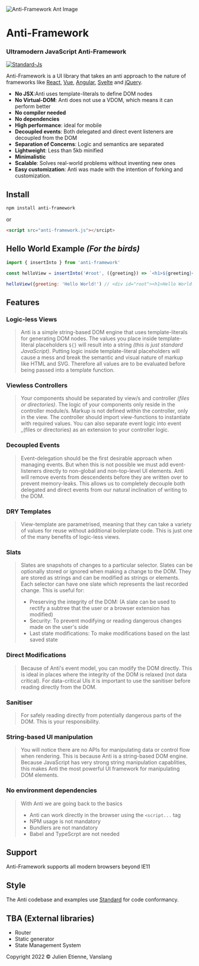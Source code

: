 ![Anti-Framework Ant Image](https://github.com/julienetie/anti-framework/blob/06398a8ab78780795e143689c2c4ccc426455bb3/anti-framework.webp?raw=true)
# Anti-Framework

### Ultramodern JavaScript Anti-Framework

[![Standard-Js](https://img.shields.io/badge/code_style-standard-brightgreen.svg?style=flat-square)](https://standardjs.com/)

Anti-Framework is a UI library that takes an anti approach to the nature of frameworks like [React](https://github.com/facebook/react), [Vue](https://github.com/vuejs/vue), [Angular](https://github.com/angular/angular), [Svelte](https://github.com/sveltejs/svelte) and [jQuery](https://github.com/jquery/jquery).

- **No JSX**:Anti uses template-literals to define DOM nodes
- **No Virtual-DOM**: Anti does not use a VDOM, which means it can perform better
- **No compiler needed** 
- **No dependencies**
- **High performance**: ideal for mobile
- **Decoupled events**: Both delegated and direct event listeners are decoupled from the DOM 
- **Separation of Concerns**: Logic and semantics are separated
- **Lightweight**: Less than 5kb minified
- **Minimalistic**
- **Scalable**: Solves real-world problems without inventing new ones
- **Easy customization**: Anti was made with the intention of forking and customization.  

## Install 
```bash
npm install anti-framework
```
or 
```html
<script src="anti-framework.js"></srcipt>
```

## Hello World Example _(For the birds)_
```javascript
import { insertInto } from 'anti-framework'

const helloView = insertInto('#root', ({greeting}) => `<h1>${greeting}</h1>`)

helloView({greeting: 'Hello World!') // <div id="root"><h1>Hello World!</h1></div>
```
## Features 

### Logic-less Views
> Anti is a simple string-based DOM engine that uses template-literals for generating DOM nodes. The values you place inside template-literal placeholders `${}` will result into a string _(this is just standard JavaScript)_. Putting logic inside template-literal placeholders will cause a mess and break the semantic and visual nature of markup like HTML and SVG. Therefore all values are to be evaluated before being passed into a template function.

### Viewless Controllers
> Your components should be separated by view/s and controller _(files or directories)_. The logic of your components only reside in the controller module/s. Markup is not defined within the controller, only in the view. The controller should import view-functions to instantiate with required values.
You can also separate event logic into event _(files or directories) as an extension to your controller logic.

### Decoupled Events 
> Event-delegation should be the first desirable approach when managing events. But when this is not possible we must add event-listeners directly to non-global and non-top-level UI elements. Anti will remove events from descendents before they are written over to prevent memory-leaks. This allows us to completely decouple both delegated and direct events from our natural inclination of writing to the DOM.

### DRY Templates
> View-template are parametrised, meaning that they can take a variety of values for reuse without additional boilerplate code.
This is just one of the many benefits of logic-less views.

### Slats
> Slates are snapshots of changes to a particular selector. Slates can be optionally stored or ignored when making a change to the DOM.
They are stored as strings and can be modified as strings or elements. Each selector can have one slate which represents the last recorded change. 
This is useful for:
> - Preserving the integrity of the DOM: (A slate can be used to rectify a subtree that the user or a browser extension has modified) 
> - Security: To prevent modifying or reading dangerous changes made on the user's side
> - Last state modifications: To make modifications based on the last saved state

### Direct Modifications
> Because of Anti's event model, you can modify the DOM directly. This is ideal in places where the integrity of the DOM is relaxed (not data critical).
For data-critical UIs it is important to use the sanitiser before reading directly from the DOM.

### Sanitiser
> For safely reading directly from potentially dangerous parts of the DOM. This is your responsibility.

### String-based UI manipulation
> You will notice there are no APIs for manipulating data or control flow when rendering. This is because Anti is a string-based DOM engine.
Because JavaScript has very strong string manipulation capablities, this makes Anti the most powerful UI framework for manipulating DOM elements.

### No environment dependencies
> With Anti we are going back to the basics
> - Anti can work directly in the browser using the `<script...` tag
> - NPM usage is not mandatory
> - Bundlers are not mandatory
> - Babel and TypeScrpt are not needed 

## Support
Anti-Framework supports all modern browsers beyond IE11

## Style
The Anti codebase and examples use [Standard](https://github.com/standard/standard) for code conformancy. 

## TBA (External libraries) 
- Router
- Static generator
- State Management System

Copyright 2022 © Julien Etienne, Vanslang 
